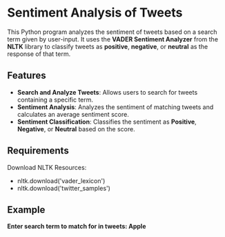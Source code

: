 # Sentiment Analysis of Tweets

This Python program analyzes the sentiment of tweets based on a search term given by user-input. It uses the **VADER Sentiment Analyzer** from the **NLTK** library to classify tweets as **positive**, **negative**, or **neutral** as the response of that term.

## Features

- **Search and Analyze Tweets**: Allows users to search for tweets containing a specific term.
- **Sentiment Analysis**: Analyzes the sentiment of matching tweets and calculates an average sentiment score.
- **Sentiment Classification**: Classifies the sentiment as **Positive**, **Negative**, or **Neutral** based on the score.

## Requirements
Download NLTK Resources: 
- nltk.download('vader_lexicon')
- nltk.download('twitter_samples')


## Example
**Enter search term to match for in tweets: Apple**
